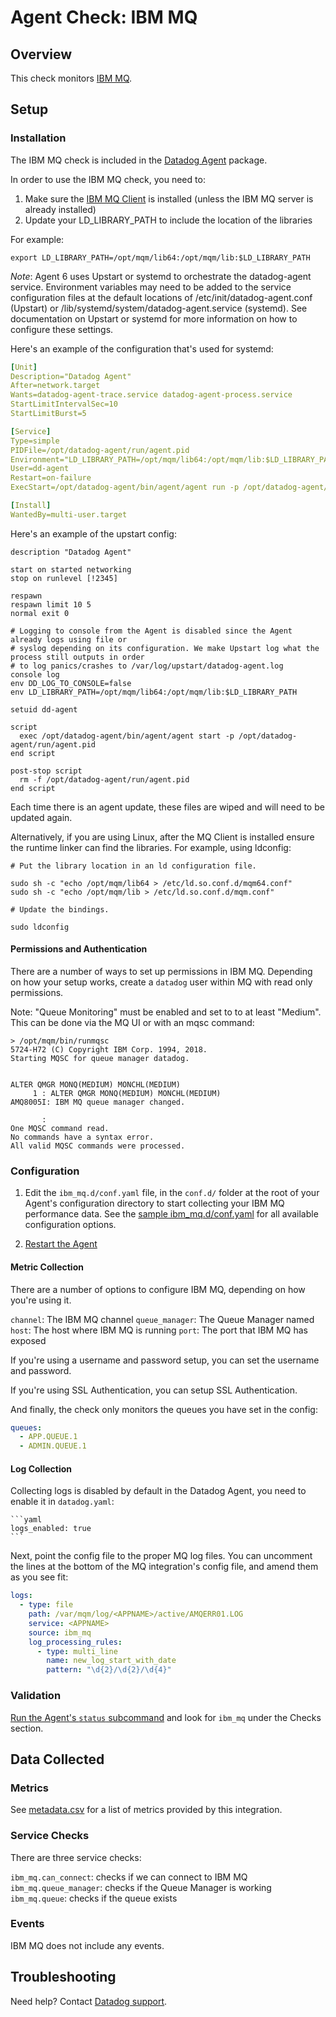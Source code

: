 # Agent Check: IBM MQ

## Overview

This check monitors [IBM MQ][1].

## Setup

### Installation

The IBM MQ check is included in the [Datadog Agent][2] package.

In order to use the IBM MQ check, you need to:

1. Make sure the [IBM MQ Client][3] is installed (unless the IBM MQ server is already installed)
2. Update your LD_LIBRARY_PATH to include the location of the libraries

For example:

```
export LD_LIBRARY_PATH=/opt/mqm/lib64:/opt/mqm/lib:$LD_LIBRARY_PATH
```

*Note*: Agent 6 uses Upstart or systemd to orchestrate the datadog-agent service. Environment variables may need to be added to the service configuration files at the default locations of /etc/init/datadog-agent.conf (Upstart) or /lib/systemd/system/datadog-agent.service (systemd). See documentation on Upstart or systemd for more information on how to configure these settings.

Here's an example of the configuration that's used for systemd:

```yaml
[Unit]
Description="Datadog Agent"
After=network.target
Wants=datadog-agent-trace.service datadog-agent-process.service
StartLimitIntervalSec=10
StartLimitBurst=5

[Service]
Type=simple
PIDFile=/opt/datadog-agent/run/agent.pid
Environment="LD_LIBRARY_PATH=/opt/mqm/lib64:/opt/mqm/lib:$LD_LIBRARY_PATH"
User=dd-agent
Restart=on-failure
ExecStart=/opt/datadog-agent/bin/agent/agent run -p /opt/datadog-agent/run/agent.pid

[Install]
WantedBy=multi-user.target
```

Here's an example of the upstart config:

```
description "Datadog Agent"

start on started networking
stop on runlevel [!2345]

respawn
respawn limit 10 5
normal exit 0

# Logging to console from the Agent is disabled since the Agent already logs using file or
# syslog depending on its configuration. We make Upstart log what the process still outputs in order
# to log panics/crashes to /var/log/upstart/datadog-agent.log
console log
env DD_LOG_TO_CONSOLE=false
env LD_LIBRARY_PATH=/opt/mqm/lib64:/opt/mqm/lib:$LD_LIBRARY_PATH

setuid dd-agent

script
  exec /opt/datadog-agent/bin/agent/agent start -p /opt/datadog-agent/run/agent.pid
end script

post-stop script
  rm -f /opt/datadog-agent/run/agent.pid
end script
```

Each time there is an agent update, these files are wiped and will need to be updated again.

Alternatively, if you are using Linux, after the MQ Client is installed ensure the runtime linker can find the libraries. For example, using ldconfig:

```
# Put the library location in an ld configuration file.

sudo sh -c "echo /opt/mqm/lib64 > /etc/ld.so.conf.d/mqm64.conf"
sudo sh -c "echo /opt/mqm/lib > /etc/ld.so.conf.d/mqm.conf"

# Update the bindings.

sudo ldconfig
```

#### Permissions and Authentication

There are a number of ways to set up permissions in IBM MQ. Depending on how your setup works, create a `datadog` user within MQ with read only permissions.

Note: "Queue Monitoring" must be enabled and set to to at least "Medium". This can be done via the MQ UI or with an mqsc command:

```
> /opt/mqm/bin/runmqsc
5724-H72 (C) Copyright IBM Corp. 1994, 2018.
Starting MQSC for queue manager datadog.


ALTER QMGR MONQ(MEDIUM) MONCHL(MEDIUM)
     1 : ALTER QMGR MONQ(MEDIUM) MONCHL(MEDIUM)
AMQ8005I: IBM MQ queue manager changed.

       :
One MQSC command read.
No commands have a syntax error.
All valid MQSC commands were processed.
```


### Configuration

1. Edit the `ibm_mq.d/conf.yaml` file, in the `conf.d/` folder at the root of your
   Agent's configuration directory to start collecting your IBM MQ performance data.
   See the [sample ibm_mq.d/conf.yaml][4] for all available configuration options.

2. [Restart the Agent][5]

#### Metric Collection

There are a number of options to configure IBM MQ, depending on how you're using it.

`channel`: The IBM MQ channel
`queue_manager`: The Queue Manager named
`host`: The host where IBM MQ is running
`port`: The port that IBM MQ has exposed

If you're using a username and password setup, you can set the username and password.

If you're using SSL Authentication, you can setup SSL Authentication.

And finally, the check only monitors the queues you have set in the config:

```yaml
queues:
  - APP.QUEUE.1
  - ADMIN.QUEUE.1
```

#### Log Collection

Collecting logs is disabled by default in the Datadog Agent, you need to enable it in `datadog.yaml`:

    ```yaml
    logs_enabled: true
    ```

Next, point the config file to the proper MQ log files. You can uncomment the lines at the bottom of the MQ integration's config file, and amend them as you see fit:

```yaml
logs:
  - type: file
    path: /var/mqm/log/<APPNAME>/active/AMQERR01.LOG
    service: <APPNAME>
    source: ibm_mq
    log_processing_rules:
      - type: multi_line
        name: new_log_start_with_date
        pattern: "\d{2}/\d{2}/\d{4}"
```

### Validation

[Run the Agent's `status` subcommand][6] and look for `ibm_mq` under the Checks section.

## Data Collected

### Metrics

See [metadata.csv][7] for a list of metrics provided by this integration.

### Service Checks

There are three service checks:

`ibm_mq.can_connect`: checks if we can connect to IBM MQ
`ibm_mq.queue_manager`: checks if the Queue Manager is working
`ibm_mq.queue`: checks if the queue exists

### Events

IBM MQ does not include any events.

## Troubleshooting

Need help? Contact [Datadog support][8].

[1]: https://www.ibm.com/products/mq
[2]: https://app.datadoghq.com/account/settings#agent
[3]: https://developer.ibm.com/messaging/mq-downloads
[4]: https://github.com/DataDog/integrations-core/blob/master/ibm_mq/datadog_checks/ibm_mq/data/conf.yaml.example
[5]: https://docs.datadoghq.com/agent/faq/agent-commands/#start-stop-restart-the-agent
[6]: https://docs.datadoghq.com/agent/faq/agent-commands/#agent-status-and-information
[7]: https://github.com/DataDog/integrations-core/blob/master/ibm_mq/metadata.csv
[8]: https://docs.datadoghq.com/help
